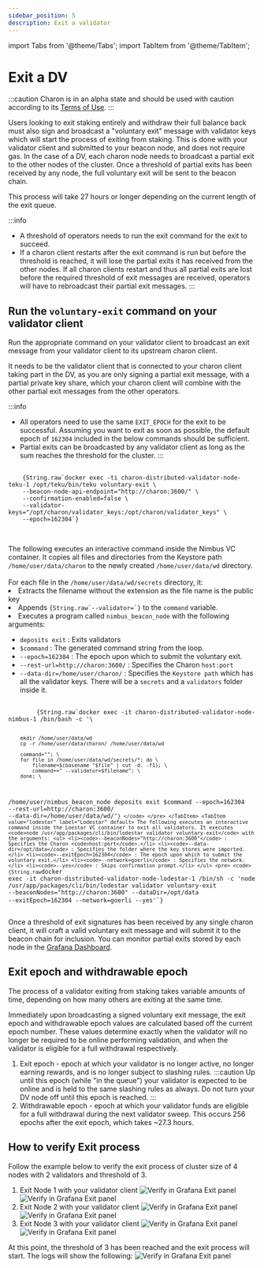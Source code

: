 ```yaml
---
sidebar_position: 5
description: Exit a validator
---
```


import Tabs from '@theme/Tabs';
import TabItem from '@theme/TabItem';

# Exit a DV

:::caution
Charon is in an alpha state and should be used with caution according to its [Terms of Use](https://obol.tech/terms.pdf).
:::

Users looking to exit staking entirely and withdraw their full balance back must also sign and broadcast a "voluntary exit" message with validator keys which will start the process of exiting from staking. This is done with your validator client and submitted to your beacon node, and does not require gas. In the case of a DV, each charon node needs to broadcast a partial exit to the other nodes of the cluster. Once a threshold of partial exits has been received by any node, the full voluntary exit will be sent to the beacon chain.

This process will take 27 hours or longer depending on the current length of the exit queue.

:::info
- A threshold of operators needs to run the exit command for the exit to succeed.
- If a charon client restarts after the exit command is run but before the threshold is reached, it will lose the partial exits it has received from the other nodes. If all charon clients restart and thus all partial exits are lost before the required threshold of exit messages are received, operators will have to rebroadcast their partial exit messages.
:::

## Run the `voluntary-exit` command on your validator client

Run the appropriate command on your validator client to broadcast an exit message from your validator client to its upstream charon client.

It needs to be the validator client that is connected to your charon client taking part in the DV, as you are only signing a partial exit message, with a partial private key share, which your charon client will combine with the other partial exit messages from the other operators. 

:::info
- All operators need to use the same `EXIT_EPOCH` for the exit to be successful. Assuming you want to exit as soon as possible, the default epoch of `162304` included in the below commands should be sufficient.
- Partial exits can be broadcasted by any validator client as long as the sum reaches the threshold for the cluster.
:::

<Tabs groupId="validator-clients">
  <TabItem value="teku" label="Teku" default>
    <pre>
      <code>
    {String.raw`docker exec -ti charon-distributed-validator-node-teku-1 /opt/teku/bin/teku voluntary-exit \
    --beacon-node-api-endpoint="http://charon:3600/" \
    --confirmation-enabled=false \
    --validator-keys="/opt/charon/validator_keys:/opt/charon/validator_keys" \
    --epoch=162304`}
      </code>
    </pre>
  </TabItem>
  <TabItem value="nimbus" label="Nimbus">
    The following executes an interactive command inside the Nimbus VC container. It copies all files and directories from the Keystore path <code>/home/user/data/charon</code> to the newly created <code>/home/user/data/wd</code> directory.
    <br/><br/>
    For each file in the <code>/home/user/data/wd/secrets</code> directory, it:
    <li>Extracts the filename without the extension as the file name is the public key</li>
    <li>Appends <code>{String.raw`--validator=<filename>`}</code> to the <code>command</code> variable.</li>
    <li>Executes a program called <code>nimbus_beacon_node</code> with the following arguments:</li>
    <ul>
      <li><code>deposits exit</code> : Exits validators</li>
      <li><code>$command</code> : The generated command string from the loop.</li>
      <li><code>--epoch=162304</code> : The epoch upon which to submit the voluntary exit.</li>
      <li><code>--rest-url=http://charon:3600/</code> : Specifies the Charon <code>host:port</code></li>
      <li><code>--data-dir=/home/user/charon/</code> : Specifies the <code>Keystore path</code> which has all the validator keys. There will be a <code>secrets</code> and a <code>validators</code> folder inside it.</li>
    </ul>
    <pre>
      <code>
        {String.raw`docker exec -it charon-distributed-validator-node-nimbus-1 /bin/bash -c '\
    
        mkdir /home/user/data/wd
        cp -r /home/user/data/charon/ /home/user/data/wd
    
        command=""; \
        for file in /home/user/data/wd/secrets/*; do \
            filename=$(basename "$file" | cut -d. -f1); \
            command+=" --validator=$filename"; \
        done; \
    
/home/user/nimbus_beacon_node deposits exit $command --epoch=162304 --rest-url=http://charon:3600/ --data-dir=/home/user/data/wd/'`}
      </code>
    </pre>
  </TabItem>
    <TabItem value="lodestar" label="Lodestar" default>
    The following executes an interactive command inside the Loestar VC container to exit all validators. It executes 
    <code>node /usr/app/packages/cli/bin/lodestar validator voluntary-exit</code> with the arguments:
    <ul>
      <li><code>--beaconNodes="http://charon:3600"</code> : Specifies the Charon <code>host:port</code>.</li>
      <li><code>--data-dir=/opt/data</code> : Specifies the folder where the key stores were imported.</li>
      <li><code>--exitEpoch=162304</code> : The epoch upon which to submit the voluntary exit.</li>
      <li><code>--network=goerli</code> : Specifies the network.</li>
      <li><code>--yes</code> : Skips confirmation prompt.</li>
    </ul>
    <pre>
      <code>
    {String.raw`docker exec -it charon-distributed-validator-node-lodestar-1 /bin/sh -c 'node /usr/app/packages/cli/bin/lodestar validator voluntary-exit --beaconNodes="http://charon:3600" --dataDir=/opt/data --exitEpoch=162304 --network=goerli --yes'`}
      </code>
    </pre>
  </TabItem>
</Tabs>

Once a threshold of exit signatures has been received by any single charon client, it will craft a valid voluntary exit message and will submit it to the beacon chain for inclusion. You can monitor partial exits stored by each node in the [Grafana Dashboard](https://github.com/ObolNetwork/charon-distributed-validator-node).

## Exit epoch and withdrawable epoch
The process of a validator exiting from staking takes variable amounts of time, depending on how many others are exiting at the same time.

Immediately upon broadcasting a signed voluntary exit message, the exit epoch and withdrawable epoch values are calculated based off the current epoch number. These values determine exactly when the validator will no longer be required to be online performing validation, and when the validator is eligible for a full withdrawal respectively.
1. Exit epoch - epoch at which your validator is no longer active, no longer earning rewards, and is no longer subject to slashing rules.
  :::caution
  Up until this epoch (while "in the queue") your validator is expected to be online and is held to the same slashing rules as always. Do not turn your DV node off until this epoch is reached.
  :::
2. Withdrawable epoch - epoch at which your validator funds are eligible for a full withdrawal during the next validator sweep.
This occurs 256 epochs after the exit epoch, which takes ~27.3 hours.

## How to verify Exit process

Follow the example below to verify the exit process of cluster size of 4 nodes with 2 validators and threshold of 3.

1. Exit Node 1 with your validator client
  ![Verify in Grafana Exit panel](/img/ExitPromQuery-01.png)
  ![Verify in Grafana Exit panel](/img/DutyExit-01.png)
2. Exit Node 2 with your validator client
  ![Verify in Grafana Exit panel](/img/ExitPromQuery-02.png)
  ![Verify in Grafana Exit panel](/img/DutyExit-02.png)
3. Exit Node 3 with your validator client
  ![Verify in Grafana Exit panel](/img/ExitPromQuery-03.png)
  ![Verify in Grafana Exit panel](/img/DutyExit-03.png)

At this point, the threshold of 3 has been reached and the exit process will start. The logs will show the following:
  ![Verify in Grafana Exit panel](/img/ExitLogs.png)